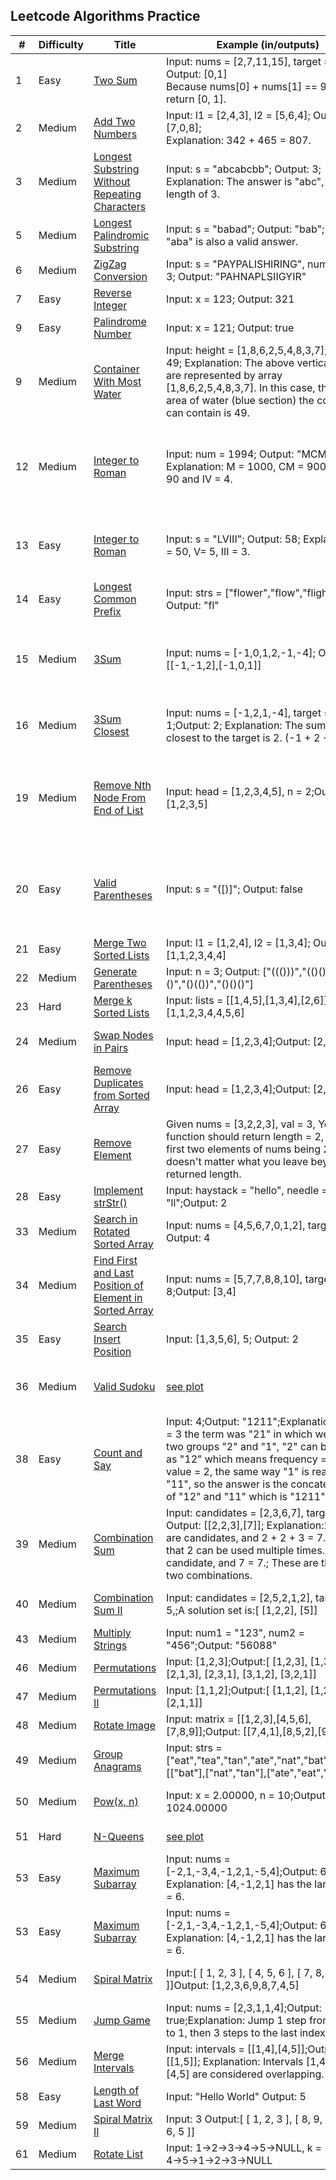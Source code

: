 ## Leetcode Algorithms Practice



| # | Difficulty | Title |  Example (in/outputs)  |  Solution  |  Plot  |
|---| ---------- | ----- | ---------------------- | ---------- | ------ |
|1|Easy|[Two Sum](https://leetcode.com/problems/two-sum/) | Input: nums = [2,7,11,15], target = 9; Output: [0,1] <br> Because nums[0] + nums[1] == 9, we return [0, 1].| [Python (Hashmap)](two_sum_hash.py)||
|2|Medium|[Add Two Numbers](https://leetcode.com/problems/add-two-numbers/) | Input: l1 = [2,4,3], l2 = [5,6,4]; Output: [7,0,8]; <br> Explanation: 342 + 465 = 807.| [Python (2 pointers for each input linked list, remember to take care of reminders)](add_two_numbers.py)||
|3|Medium|[Longest Substring Without Repeating Characters](https://leetcode.com/problems/longest-substring-without-repeating-characters/) | Input: s = "abcabcbb"; Output: 3; <br> Explanation: The answer is "abc", with the length of 3.| [Python (2 pointers both start from index 0)](longest_substring_without_repeating_characters.py)||
|5|Medium|[Longest Palindromic Substring](https://leetcode.com/problems/longest-palindromic-substring/) | Input: s = "babad"; Output: "bab"; Note: "aba" is also a valid answer.| [Python (1 iteration thru the string with helper function to find max substr at each position)](longest_palindromic_substring.py)||
|6|Medium|[ZigZag Conversion](https://leetcode.com/problems/zigzag-conversion/) | Input: s = "PAYPALISHIRING", numRows = 3; Output: "PAHNAPLSIIGYIR" | [Python (first figure out interval from number of rows)](zigzag_conversion.py)|[plot](photos/zigzag.png)|
|7|Easy|[Reverse Integer](https://leetcode.com/problems/reverse-integer/) | Input: x = 123; Output: 321 | [Python (x mode 10 & Floor division, and remember to deal with negative number)](reverse_integer.py)||
|9|Easy|[Palindrome Number](https://leetcode.com/problems/palindrome-number/) | Input: x = 121; Output: true | [Python (similar to 7 Reverse Integer)](palindrome_number.py)||
|9|Medium|[Container With Most Water](https://leetcode.com/problems/container-with-most-water/) | Input: height = [1,8,6,2,5,4,8,3,7]; Output: 49; Explanation: The above vertical lines are represented by array [1,8,6,2,5,4,8,3,7]. In this case, the max area of water (blue section) the container can contain is 49. | [Python (2 pointers starting from left and right, calculate and find max area)](container_with_most_water.py)|[plot](photos/container_most_water.png)|
|12|Medium|[Integer to Roman](https://leetcode.com/problems/integer-to-roman/) | Input: num = 1994; Output: "MCMXCIV"; Explanation: M = 1000, CM = 900, XC = 90 and IV = 4.| [Python (Given basic mapping (two arrays 1 integers 1 roman, ascending sorted), loop over integers mapping from largest to smallest, and if input number is larger than mapping, subtract the int mapping, and append corresponding roman character)](integer_to_roman.py)||
|13|Easy|[Integer to Roman](https://leetcode.com/problems/roman-to-integer/) | Input: s = "LVIII"; Output: 58; Explanation: L = 50, V= 5, III = 3.| [Python (loop thru input roman from right to left, create a maxdigit var, and for each mapped int check if it is bigger than maxdigit, if so add int to result sum if not subtract it from sum)](roman_to_integer.py)||
|14|Easy|[Longest Common Prefix](https://leetcode.com/problems/longest-common-prefix/) | Input: strs = ["flower","flow","flight"]; Output: "fl"| [Python (2 loops, loop over first word, within that loop over the array, and check if char is the same)](longest_common_prefix.py)||
|15|Medium|[3Sum](https://leetcode.com/problems/3sum/) | Input: nums = [-1,0,1,2,-1,-4]; Output: [[-1,-1,2],[-1,0,1]]| [Python (sort array, 3 loops, t loops over array, then 2 other indexes, i and j start from right side of t and end of array, move i and j close to the middle and trying to get sum zero.  remember to deal with same consecutive values.)](3sum.py)||
|16|Medium|[3Sum Closest](https://leetcode.com/problems/3sum-closest/) | Input: nums = [-1,2,1,-4], target = 1;Output: 2; Explanation: The sum that is closest to the target is 2. (-1 + 2 + 1 = 2).| [Python (similar to 15 3sum, with small difference in comparison condition (compare abs difference of sum and target with a placeholder sum ))](3sum.py)||
|19|Medium|[Remove Nth Node From End of List](https://leetcode.com/problems/remove-nth-node-from-end-of-list/) | Input: head = [1,2,3,4,5], n = 2;Output: [1,2,3,5]| [Python (fast and slow pointers, the fast pointer first move to the nth node so that there is n steps between fast and slow, and then move both fast and slow until fast reaches the end. Need to deal with corner case when list is shorter than expected)](remove_nth_node_from_end_of_list.py)||
|20|Easy|[Valid Parentheses](https://leetcode.com/problems/valid-parentheses/) | Input: s = "([)]"; Output: false| [Python (use hashmap  that is reversed parenthesizes pairs and a stack that temporarily stores one element (when looping over the input str), check if current element in hashmap, if so compare stack.pop() with the corresponding value in Hashmap)](valid_parentheses.py)||
|21|Easy|[Merge Two Sorted Lists](https://leetcode.com/problems/merge-two-sorted-lists/) | Input: l1 = [1,2,4], l2 = [1,3,4]; Output: [1,1,2,3,4,4]| [Python (2 pointers and compare values)](merge_two_sorted_lists.py)||
|22|Medium|[Generate Parentheses](https://leetcode.com/problems/generate-parentheses/) | Input: n = 3; Output: ["((()))","(()())","(())()","()(())","()()()"]| [Python (dfs)](generate_parentheses.py)|[plot](photos/gen_paren.png)|
|23|Hard|[Merge k Sorted Lists](https://leetcode.com/problems/merge-k-sorted-lists/) | Input: lists = [[1,4,5],[1,3,4],[2,6]]; Output: [1,1,2,3,4,4,5,6]| [Python (heapq, this solution only passes in python2)](merge_k_sorted_lists.py)||
|24|Medium|[Swap Nodes in Pairs](https://leetcode.com/problems/swap-nodes-in-pairs/) | Input: head = [1,2,3,4];Output: [2,1,4,3]| [Python (Needs to be clear on linked list manipulations (how nodes swapping happens))](swap_nodes_in_pairs.py)||
|26|Easy|[Remove Duplicates from Sorted Array](https://leetcode.com/problems/remove-duplicates-from-sorted-array/) | Input: head = [1,2,3,4];Output: [2,1,4,3]| [Python (iterate over the list, and set a global var to compare with ))](remove_duplicates_from_sorted_array.py)||
|27|Easy|[Remove Element](https://leetcode.com/problems/remove-element/) | Given nums = [3,2,2,3], val = 3, Your function should return length = 2, with the first two elements of nums being 2.It doesn't matter what you leave beyond the returned length.| [Python](remove_element.py)||
|28|Easy|[Implement strStr()](https://leetcode.com/problems/implement-strstr/) | Input: haystack = "hello", needle = "ll";Output: 2| [Python](implement_strstr.py)||
|33|Medium|[Search in Rotated Sorted Array](https://leetcode.com/problems/search-in-rotated-sorted-array/) | Input: nums = [4,5,6,7,0,1,2], target = 0; Output: 4| [Python (binary search with more complicated conditions to make decisions)](search_in_rotated_sorted_array.py)||
|34|Medium|[Find First and Last Position of Element in Sorted Array](https://leetcode.com/problems/find-first-and-last-position-of-element-in-sorted-array/) | Input: nums = [5,7,7,8,8,10], target = 8;Output: [3,4]| [Python (2 binary searches to find higher bound and lower bound)](find_first_and_last_position_of_element_in_sorted_array.py)||
|35|Easy|[Search Insert Position](https://leetcode.com/problems/search-insert-position/) | Input: [1,3,5,6], 5; Output: 2| [Python ( binary search)](search_insert_position.py)||
|36|Medium|[Valid Sudoku](https://leetcode.com/problems/valid-sudoku/) |[see plot](photos/valid_sudoku.png)| [Python (2 loops over cols and rows, to check each populated cell with helper function that checks 3 conditions, row, col, and 3x3 box on duplicated values)](valid_sudoku.py)|[plot](photos/valid_sudoku.png)|
|38|Easy|[Count and Say](https://leetcode.com/problems/count-and-say/) |Input: 4;Output: "1211";Explanation: For n = 3 the term was "21" in which we have two groups "2" and "1", "2" can be read as "12" which means frequency = 1 and value = 2, the same way "1" is read as "11", so the answer is the concatenation of "12" and "11" which is "1211".| [Python (use a trick via itertools.groupby, e.g. [(k,list(g)) for k, g in itertools.groupby('AAAABBBCCDAABBB')] ---> `[('A', ['A', 'A', 'A', 'A']), ('B', ['B', 'B', 'B']), ('C', ['C', 'C']), ('D', ['D']), ('A', ['A', 'A']), ('B', ['B', 'B', 'B'])]`)](count_and_say.py)||
|39|Medium|[Combination Sum](https://leetcode.com/problems/combination-sum/) |Input: candidates = [2,3,6,7], target = 7; Output: [[2,2,3],[7]]; Explanation:2 and 3 are candidates, and 2 + 2 + 3 = 7. Note that 2 can be used multiple times.; 7 is a candidate, and 7 = 7.; These are the only two combinations.| [Python (dfs)](combination_sum.py)|[plot](photos/combination_sum.png)|
|40|Medium|[Combination Sum II](https://leetcode.com/problems/combination-sum-ii/) |Input: candidates = [2,5,2,1,2], target = 5,;A solution set is:[  [1,2,2],  [5]]| [Python (dfs with one more condition checks if current values is the same as the previous)](combination_sum_ii.py)||
|43|Medium|[Multiply Strings](https://leetcode.com/problems/multiply-strings/) |Input: num1 = "123", num2 = "456";Output: "56088"| [Python (replicate rule of multiplication on multi-digit numbers with 2 arrays)](multiply_strings.py)||
|46|Medium|[Permutations](https://leetcode.com/problems/permutations/) |Input: [1,2,3];Output:[  [1,2,3],  [1,3,2],  [2,1,3],  [2,3,1],  [3,1,2],  [3,2,1]]| [Python (dfs)](permutations.py)|[plot](photos/permutations.png)|
|47|Medium|[Permutations II](https://leetcode.com/problems/permutations-ii/) |Input: [1,1,2];Output:[  [1,1,2],  [1,2,1],  [2,1,1]]| [Python (dfs additional check {if nums[i] == previousNum: continue})](permutations_ii.py)||
|48|Medium|[Rotate Image](https://leetcode.com/problems/rotate-image/) |Input: matrix = [[1,2,3],[4,5,6],[7,8,9]];Output: [[7,4,1],[8,5,2],[9,6,3]]| [Python (2 steps, 1st flip columns to rows, 2nd reverse each row)](rotate_image.py)|[plot](photos/rotate_image.png)|
|49|Medium|[Group Anagrams](https://leetcode.com/problems/group-anagrams/) |Input: strs = ["eat","tea","tan","ate","nat","bat"];Output: [["bat"],["nat","tan"],["ate","eat","tea"]]| [Python (use collections.defaultdict(list))](group_anagrams.py)||
|50|Medium|[Pow(x, n)](https://leetcode.com/problems/powx-n/) |Input: x = 2.00000, n = 10;Output: 1024.00000| [Python (keep on floor division with 2, and deal with corner cases such as negative number, 0, and x or n == 1)](powx_n.py)||
|51|Hard|[N-Queens](https://leetcode.com/problems/n-queens/) |[see plot](photos/queens.png)| [Python (dfs)](n_queens.py)|[see plot](photos/queens.png)|
|53|Easy|[Maximum Subarray](https://leetcode.com/problems/maximum-subarray/) |Input: nums = [-2,1,-3,4,-1,2,1,-5,4];Output: 6; Explanation: [4,-1,2,1] has the largest sum = 6.| [Python (create 2 vars 1) tmp to record previous sum and a 2) totalsum, if tmp < 0 discard and keep on track of MAX totalsum)](maximum_subarray.py)||
|53|Easy|[Maximum Subarray](https://leetcode.com/problems/maximum-subarray/) |Input: nums = [-2,1,-3,4,-1,2,1,-5,4];Output: 6; Explanation: [4,-1,2,1] has the largest sum = 6.| [Python (create 2 vars 1) tmp to record previous sum and a 2) totalsum, if tmp < 0 discard and keep on track of MAX totalsum)](maximum_subarray.py)||
|54|Medium|[Spiral Matrix](https://leetcode.com/problems/spiral-matrix/) |Input:[ [ 1, 2, 3 ], [ 4, 5, 6 ], [ 7, 8, 9 ]]Output: [1,2,3,6,9,8,7,4,5]| [Python (deal with 4 directions 0: go right   1: go down  2: go left  3: go up; if up > down or left > right: return res)](spiral_matrix.py)||
|55|Medium|[Jump Game](https://leetcode.com/problems/jump-game/) |Input: nums = [2,3,1,1,4];Output: true;Explanation: Jump 1 step from index 0 to 1, then 3 steps to the last index.| [Python](jump_game.py)||
|56|Medium|[Merge Intervals](https://leetcode.com/problems/merge-intervals/) |Input: intervals = [[1,4],[4,5]];Output: [[1,5]]; Explanation: Intervals [1,4] and [4,5] are considered overlapping.| [Python](merge_intervals.py)||
|58|Easy|[Length of Last Word](https://leetcode.com/problems/length-of-last-word/) |Input: "Hello World" Output: 5| [Python (2 pointers left and right)](length_of_last_word.py)||
|59|Medium|[Spiral Matrix II](https://leetcode.com/problems/spiral-matrix-ii/) |Input: 3 Output:[ [ 1, 2, 3 ], [ 8, 9, 4 ], [ 7, 6, 5 ]]| [Python ](spiral_matrix_ii.py)||
|61|Medium|[Rotate List](https://leetcode.com/problems/rotate-list/) |Input: 1->2->3->4->5->NULL, k = 2 Output: 4->5->1->2->3->NULL| [Python ](rotate_list.py)||
